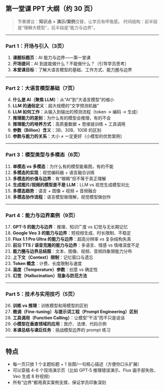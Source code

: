 ## **第一堂课 PPT 大纲（约 30 页）**

> 节奏建议：**知识点 + 演示/案例**交替，让学员有呼吸感。
> 时间结构：前半段是“理解大模型”，后半段是“能力与边界”。

---

### **Part 1：开场与引入（3页）**

1. **课题标题页**：AI 能力与边界——第一堂课
2. **开场提问**：AI 到底能做什么？不能做什么？（引导学员思考）
3. **本堂课目标**：了解大语言模型的基础、工作方式、能力圈与边界

---

### **Part 2：大语言模型基础（7页）**

4. **什么是 AI（聚焦 LLM）**：从“AI”到“大语言模型”的缩小
5. **LLM 的通俗定义**：超大规模的“文字预测机器”
6. **LLM 如何工作**：从输入到输出的预测流程（token → 编码 → 生成）
7. **推理能力的差别**：为什么有的模型会推理，有的不会
8. **推理能力的培养方式**：高质量数据 + 思维链训练 + 工具调用
9. **参数（Billion）含义**：3B、30B、100B 的区别
10. **参数与能力的关系**：大小 ≠ 一定更好（小模型的优势案例）

---

### **Part 3：模型类型与多模态（6页）**

11. **单模态 vs 多模态**：为什么有的模型能看图，有的不能
12. **多模态的实现**：视觉编码器 + 语言融合训练
13. **多模态的价值与边界**：有“眼睛”但不等于真正理解
14. **生成图片/视频的模型是不是 LLM**：LLM vs 视觉生成模型对比
15. **多模态趋势**：语言 + 图像 + 视频 + 音频融合
16. **多模态协作流程**：语言模型做理解，视觉模型做创作

---

### **Part 4：能力与边界案例（9页）**

17. **GPT-5 的能力与边界**：推理、知识广度 vs 幻觉与无长期记忆
18. **Google Veo 3 的能力与边界**：短视频生成、时长限制、不稳定
19. **Flux 1.1 Pro Ultra 的能力与边界**：超高分辨率 vs 复杂结构失真
20. **前沿 TTS / 语音克隆的能力与边界**：多语言、情感 vs 情绪深度不足
21. **能力圈与边界总结图**：文本、图像、视频、音频四象限能力分布
22. **上下文（Context）限制**：记忆窗口与遗忘
23. **Token 概念**：计费、长度限制与速度
24. **温度（Temperature）参数**：创意 vs 确定性
25. **幻觉（Hallucination）现象与防范方法**

---

### **Part 5：技术与实用技巧（5页）**

26. **训练 vs 推理**：训练模型和用模型的区别
27. **微调（Fine-tuning）与提示词工程（Prompt Engineering）区别**
28. **工具调用（Function Calling）**：让模型“干活”而不只是说话
29. **小模型在垂直领域的应用**：医疗、法律、代码示例
30. **本课总结与课后任务**：挑战模型边界的 prompt 练习

---

## **特点**

* 每一页只放 1 个主题标题 + 1 张图/一句核心描述（方便你口头扩展）
* 可以穿插 4-6 个现场演示页（比如 GPT-5 推理错误演示、Flux 画手部失败、Veo 生成 8 秒视频）
* 所有“边界”都用真实案例支撑，保证学员印象深刻
